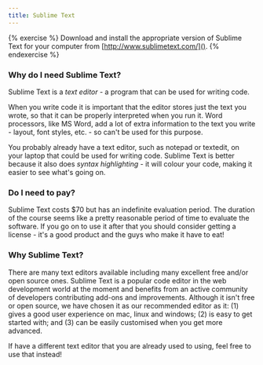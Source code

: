 ```yaml
---
title: Sublime Text
---
```


{% exercise %}
Download and install the appropriate version of Sublime Text for your computer from [http://www.sublimetext.com/]().
{% endexercise %}

### Why do I need Sublime Text?

Sublime Text is a *text editor* - a program that can be used for writing code.

When you write code it is important that the editor stores just the text you wrote, so that it can be properly interpreted when you run it. Word processors, like MS Word, add a lot of extra information to the text you write - layout, font styles, etc. - so can't be used for this purpose.

You probably already have a text editor, such as notepad or textedit, on your laptop that could be used for writing code. Sublime Text is better because it also does *syntax highlighting* - it will colour your code, making it easier to see what's going on.


### Do I need to pay?

Sublime Text costs $70 but has an indefinite evaluation period. The duration of the course seems like a pretty reasonable period of time to evaluate the software. If you go on to use it after that you should consider getting a license - it's a good product and the guys who make it have to eat!

### Why Sublime Text?

There are many text editors available including many excellent free and/or open source ones. Sublime Text is a popular code editor in the web development world at the moment and benefits from an active community of developers contributing add-ons and improvements. Although it isn't free or open source, we have chosen it as our recommended editor as it: (1) gives a good user experience on mac, linux and windows; (2) is easy to get started with; and (3) can be easily customised when you get more advanced.

If have a different text editor that you are already used to using, feel free to use that instead!



